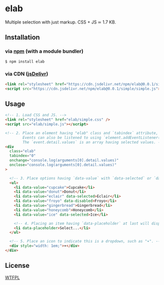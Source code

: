 # elab

Multiple selection with just markup. CSS + JS ≃ 1.7 KB.

## Installation

### via [npm](https://www.npmjs.com/package/elab) (with a module bundler)

```sh
$ npm install elab
```

### via CDN ([jsDelivr](https://www.jsdelivr.com/package/npm/elab))

```html
<link rel="stylesheet" href="https://cdn.jsdelivr.net/npm/elab@0.0.1/simple/simple.css" />
<script src="https://cdn.jsdelivr.net/npm/elab@0.0.1/simple/simple.js"></script>
```

## Usage

```html
<!-- 1. Load CSS and JS. -->
<link rel="stylesheet" href="elab/simple.css" />
<script src="elab/simple.js"></script>

<!-- 2. Place an element having "elab" class and `tabindex` attribute, and listen to "change" or "close" event.
        Events can also be listened to using `element.addEventListener()`.
        The `event.detail.values` is an array having selected values. -->
<div
  class="elab"
  tabindex="0"
  onchange="console.log(arguments[0].detail.values)"
  onclose="console.log(arguments[0].detail.values)"
>

  <!-- 3. Place options having `data-value` with `data-selected` or `data-disabled` as appropriate. -->
  <ul>
    <li data-value="cupcake">Cupcake</li>
    <li data-value="donut">Donut</li>
    <li data-value="eclair" data-selected>Eclair</li>
    <li data-value="froyo" data-disabled>Froyo</li>
    <li data-value="gingerbread">Gingerbread</li>
    <li data-value="honeycomb">Honeycomb</li>
    <li data-value="ice" data-selected>Ice</li>

    <!-- 4. Placing an item having `data-placeholder` at last will display the placeholder when there is no selected item. -->
    <li data-placeholder>Select...</li>
  </ul>

  <!-- 5. Place an icon to indicate this is a dropdown, such as "▾". -->
  <div style="width: 1em;">▾</div>
</div>
```

## License

[WTFPL](http://www.wtfpl.net)
